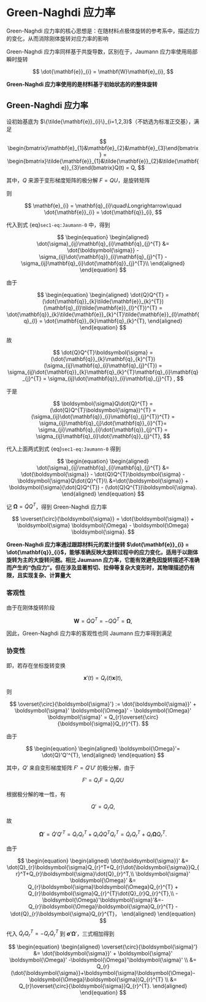 # Green-Naghdi 应力率

<span class="gray-text">
Green-Naghdi 应力率的核心思想是：在随材料点极体旋转的参考系中，描述应力的变化，从而消除刚体旋转对应力率的影响
</span>

Green-Naghdi 应力率同样基于共旋导数，区别在于，Jaumann 应力率使用局部瞬时旋转

$$
\dot{\mathbf{e}}_{i} = \mathbf{W}\mathbf{e}_{i},
$$

**Green-Naghdi 应力率使用的是材料基于初始状态的的整体旋转**

## Green-Naghdi 应力率

设初始基底为 $\{\tilde{\mathbf{e}}_{i}\}_{i=1,2,3}$（不妨选为标准正交基），满足

$$
\begin{bmatrix}\mathbf{e}_{1}&\mathbf{e}_{2}&\mathbf{e}_{3}\end{bmatrix} = \begin{bmatrix}\tilde{\mathbf{e}}_{1}&\tilde{\mathbf{e}}_{2}&\tilde{\mathbf{e}}_{3}\end{bmatrix}Q(t) = Q,
$$

其中，$Q$ 来源于变形梯度矩阵的极分解 $F = QU$，是旋转矩阵

则

$$
\mathbf{e}_{i}  = \mathbf{q}_{i}\quad\Longrightarrow\quad \dot{\mathbf{e}}_{i} = \dot{\mathbf{q}}_{i},
$$

代入到式 {eq}`sec1-eq:Jaumann-0` 中，得到

$$
\begin{equation}
\begin{aligned}
\dot{\sigma}_{ij}\mathbf{q}_{i}\mathbf{q}_{j}^{T} &= \dot{\boldsymbol{\sigma}} - \sigma_{ij}\dot{\mathbf{q}}_{i}\mathbf{q}_{j}^{T} - \sigma_{ij}\mathbf{q}_{i}\dot{\mathbf{q}}_{j}^{T}\\
\end{aligned}
\end{equation}
$$

由于

$$
\begin{equation}
\begin{aligned}
\dot{Q}Q^{T} = (\dot{\mathbf{q}}_{k}\tilde{\mathbf{e}}_{k}^{T})(\mathbf{q}_{l}\tilde{\mathbf{e}}_{l}^{T})^{T} = \dot{\mathbf{q}}_{k}\tilde{\mathbf{e}}_{k}^{T}\tilde{\mathbf{e}}_{l}\mathbf{q}_{l} = \dot{\mathbf{q}}_{k}\mathbf{q}_{k}^{T},
\end{aligned}
\end{equation}
$$

故

$$
\dot{Q}Q^{T}\boldsymbol{\sigma} = (\dot{\mathbf{q}}_{k}\mathbf{q}_{k}^{T})(\sigma_{ij}\mathbf{q}_{i}\mathbf{q}_{j}^{T}) = \sigma_{ij}\dot{\mathbf{q}}_{k}\mathbf{q}_{k}^{T}\mathbf{q}_{i}\mathbf{q}_{j}^{T} = \sigma_{ij}\dot{\mathbf{q}}_{i}\mathbf{q}_{j}^{T} ,
$$

于是

$$
\boldsymbol{\sigma}Q\dot{Q}^{T} = (\dot{Q}Q^{T}\boldsymbol{\sigma})^{T} = (\sigma_{ij}\dot{\mathbf{q}}_{i}\mathbf{q}_{j}^{T})^{T} = \sigma_{ij}\mathbf{q}_{j}\dot{\mathbf{q}}_{i}^{T}= \sigma_{ji}\mathbf{q}_{i}\dot{\mathbf{q}}_{j}^{T} = \sigma_{ij}\mathbf{q}_{i}\dot{\mathbf{q}}_{j}^{T},
$$

代入上面两式到式 {eq}`sec1-eq:Jaumann-0` 得到

$$
\begin{equation}
\begin{aligned}
\dot{\sigma}_{ij}\mathbf{q}_{i}\mathbf{q}_{j}^{T} &= \dot{\boldsymbol{\sigma}} - \dot{Q}Q^{T}\boldsymbol{\sigma} - \boldsymbol{\sigma}Q\dot{Q}^{T}\\
&=\dot{\boldsymbol{\sigma}} + \boldsymbol{\sigma}(\dot{Q}Q^{T}) - (\dot{Q}Q^{T})\boldsymbol{\sigma}.
\end{aligned}
\end{equation}
$$

记 $\boldsymbol{\Omega} = \dot{Q}Q^{T}$，得到 Green-Naghdi 应力率

$$
\overset{\circ}{\boldsymbol{\sigma}} = \dot{\boldsymbol{\sigma}} + \boldsymbol{\sigma} \boldsymbol{\Omega} - \boldsymbol{\Omega} \boldsymbol{\sigma}.
$$

**Green-Naghdi 应力率通过跟踪材料元的累计旋转 $\dot{\mathbf{e}}_{i} = \dot{\mathbf{q}}_{i}$，能够准确反映大旋转过程中的应力变化，适用于以刚体旋转为主的大旋转问题。相比 Jaumann 应力率，它能有效避免因旋转描述不准确而产生的“伪应力”。但在涉及显著剪切、拉伸等复杂大变形时，其物理描述仍有限，且实现复杂、计算量大**

### 客观性

由于在刚体旋转阶段

$$
\mathbf{W} = \dot{Q}Q^{T} = -Q\dot{Q}^{T} = \boldsymbol{\Omega},
$$

因此，Green-Naghdi 应力率的客观性也同 Jaumann 应力率得到满足

### 协变性

即，若存在坐标旋转变换

$$
\mathbf{x}'(t) = Q_{r}(t)\mathbf{x}(t),
$$

则

$$
\overset{\circ}{\boldsymbol{\sigma}'} := \dot{\boldsymbol{\sigma}}' + \boldsymbol{\sigma}' \boldsymbol{\Omega}' - \boldsymbol{\Omega}' \boldsymbol{\sigma}' = Q_{r}\overset{\circ}{\boldsymbol{\sigma}}Q_{r}^{T}.
$$


由于

$$
\begin{equation}
\begin{aligned}
\boldsymbol{\Omega}'= \dot{Q}'Q'^{T},
\end{aligned}
\end{equation}
$$

其中，$Q'$ 来自变形梯度矩阵 $F' = Q'U'$ 的极分解，由于

$$
F' = Q_{r}F = Q_{r}QU
$$

根据极分解的唯一性，有

$$
Q' = Q_{r}Q,
$$

故

$$
\boldsymbol{\Omega}'=\dot{Q}'Q'^{T}= \dot{Q}_{r}Q_{r}^{T} + Q_{r}\dot{Q}Q^{T}Q_{r}^{T} = \dot{Q}_{r}Q_{r}^{T} + Q_{r}\boldsymbol{\Omega}Q_{r}^{T}.
$$

由于

$$
\begin{equation}
\begin{aligned}
\dot{\boldsymbol{\sigma}}' &= \dot{Q}_{r}\boldsymbol{\sigma}Q_{r}^T+Q_{r}\dot{\boldsymbol{\sigma}}Q_{r}^T+Q_{r}\boldsymbol{\sigma}\dot{Q}_{r}^T,\\
\boldsymbol{\sigma}' \boldsymbol{\Omega}' &= Q_{r}\boldsymbol{\sigma}\boldsymbol{\Omega}Q_{r}^{T} + Q_{r}\boldsymbol{\sigma}Q_{r}^{T}\dot{Q}_{r}Q_{r}^{T},\\
-\boldsymbol{\Omega}'\boldsymbol{\sigma}'&=-Q_{r}\boldsymbol{\Omega}\boldsymbol{\sigma}Q_{r}^{T} - \dot{Q}_{r}\boldsymbol{\sigma}Q_{r}^{T}，
\end{aligned}
\end{equation}
$$

代入 $\dot{Q}_{r}Q_{r}^{T} = -Q_{r}\dot{Q}_{r}^{T}$ 到 $\boldsymbol{\sigma}' \boldsymbol{\Omega}'$，三式相加得到

$$
\begin{equation}
\begin{aligned}
\overset{\circ}{\boldsymbol{\sigma}'} &= \dot{\boldsymbol{\sigma}}' + \boldsymbol{\sigma}' \boldsymbol{\Omega}' -\boldsymbol{\Omega}'\boldsymbol{\sigma}' \\
&= Q_{r}(\dot{\boldsymbol{\sigma}}+\boldsymbol{\sigma}\boldsymbol{\Omega}-\boldsymbol{\Omega}\boldsymbol{\sigma})Q_{r}^{T} \\
&= Q_{r}\overset{\circ}{\boldsymbol{\sigma}}Q_{r}^{T}.
\end{aligned}
\end{equation}
$$


